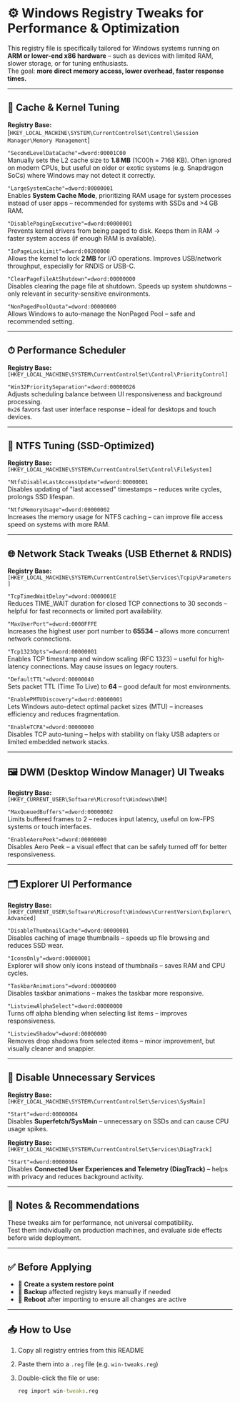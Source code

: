 # ⚙️ Windows Registry Tweaks for Performance & Optimization

This registry file is specifically tailored for Windows systems running on **ARM or lower-end x86 hardware** – such as devices with limited RAM, slower storage, or for tuning enthusiasts.  
The goal: **more direct memory access, lower overhead, faster response times.**

---

## 📁 Cache & Kernel Tuning

**Registry Base:**
[`HKEY_LOCAL_MACHINE\SYSTEM\CurrentControlSet\Control\Session Manager\Memory Management`]

`"SecondLevelDataCache"=dword:00001C00`  
Manually sets the L2 cache size to **1.8 MB** (1C00h = 7168 KB). Often ignored on modern CPUs, but useful on older or exotic systems (e.g. Snapdragon SoCs) where Windows may not detect it correctly.

`"LargeSystemCache"=dword:00000001`  
Enables **System Cache Mode**, prioritizing RAM usage for system processes instead of user apps – recommended for systems with SSDs and >4 GB RAM.

`"DisablePagingExecutive"=dword:00000001`  
Prevents kernel drivers from being paged to disk. Keeps them in RAM → faster system access (if enough RAM is available).

`"IoPageLockLimit"=dword:00200000`  
Allows the kernel to lock **2 MB** for I/O operations. Improves USB/network throughput, especially for RNDIS or USB-C.

`"ClearPageFileAtShutdown"=dword:00000000`  
Disables clearing the page file at shutdown. Speeds up system shutdowns – only relevant in security-sensitive environments.

`"NonPagedPoolQuota"=dword:00000000`  
Allows Windows to auto-manage the NonPaged Pool – safe and recommended setting.

---

## ⏱ Performance Scheduler

**Registry Base:**  
`[HKEY_LOCAL_MACHINE\SYSTEM\CurrentControlSet\Control\PriorityControl]`

`"Win32PrioritySeparation"=dword:00000026`  
Adjusts scheduling balance between UI responsiveness and background processing.  
`0x26` favors fast user interface response – ideal for desktops and touch devices.

---

## 💾 NTFS Tuning (SSD-Optimized)

**Registry Base:**  
`[HKEY_LOCAL_MACHINE\SYSTEM\CurrentControlSet\Control\FileSystem]`

`"NtfsDisableLastAccessUpdate"=dword:00000001`  
Disables updating of "last accessed" timestamps – reduces write cycles, prolongs SSD lifespan.

`"NtfsMemoryUsage"=dword:00000002`  
Increases the memory usage for NTFS caching – can improve file access speed on systems with more RAM.

---

## 🌐 Network Stack Tweaks (USB Ethernet & RNDIS)

**Registry Base:**  
`[HKEY_LOCAL_MACHINE\SYSTEM\CurrentControlSet\Services\Tcpip\Parameters]`

`"TcpTimedWaitDelay"=dword:0000001E`  
Reduces TIME_WAIT duration for closed TCP connections to 30 seconds – helpful for fast reconnects or limited port availability.

`"MaxUserPort"=dword:0000FFFE`  
Increases the highest user port number to **65534** – allows more concurrent network connections.

`"Tcp1323Opts"=dword:00000001`  
Enables TCP timestamp and window scaling (RFC 1323) – useful for high-latency connections. May cause issues on legacy routers.

`"DefaultTTL"=dword:00000040`  
Sets packet TTL (Time To Live) to **64** – good default for most environments.

`"EnablePMTUDiscovery"=dword:00000001`  
Lets Windows auto-detect optimal packet sizes (MTU) – increases efficiency and reduces fragmentation.

`"EnableTCPA"=dword:00000000`  
Disables TCP auto-tuning – helps with stability on flaky USB adapters or limited embedded network stacks.

---

## 🖼 DWM (Desktop Window Manager) UI Tweaks

**Registry Base:**  
`[HKEY_CURRENT_USER\Software\Microsoft\Windows\DWM]`

`"MaxQueuedBuffers"=dword:00000002`  
Limits buffered frames to 2 – reduces input latency, useful on low-FPS systems or touch interfaces.

`"EnableAeroPeek"=dword:00000000`  
Disables Aero Peek – a visual effect that can be safely turned off for better responsiveness.

---

## 🗂 Explorer UI Performance

**Registry Base:**  
`[HKEY_CURRENT_USER\Software\Microsoft\Windows\CurrentVersion\Explorer\Advanced]`

`"DisableThumbnailCache"=dword:00000001`  
Disables caching of image thumbnails – speeds up file browsing and reduces SSD wear.

`"IconsOnly"=dword:00000001`  
Explorer will show only icons instead of thumbnails – saves RAM and CPU cycles.

`"TaskbarAnimations"=dword:00000000`  
Disables taskbar animations – makes the taskbar more responsive.

`"ListviewAlphaSelect"=dword:00000000`  
Turns off alpha blending when selecting list items – improves responsiveness.

`"ListviewShadow"=dword:00000000`  
Removes drop shadows from selected items – minor improvement, but visually cleaner and snappier.

---

## 🛑 Disable Unnecessary Services

**Registry Base:**  
`[HKEY_LOCAL_MACHINE\SYSTEM\CurrentControlSet\Services\SysMain]`

`"Start"=dword:00000004`  
Disables **Superfetch/SysMain** – unnecessary on SSDs and can cause CPU usage spikes.

**Registry Base:**  
`[HKEY_LOCAL_MACHINE\SYSTEM\CurrentControlSet\Services\DiagTrack]`

`"Start"=dword:00000004`  
Disables **Connected User Experiences and Telemetry (DiagTrack)** – helps with privacy and reduces background activity.

---

## 📝 Notes & Recommendations

These tweaks aim for performance, not universal compatibility.  
Test them individually on production machines, and evaluate side effects before wide deployment.

---

## ✅ Before Applying

- 🔁 **Create a system restore point**
- 💾 **Backup** affected registry keys manually if needed
- 🔄 **Reboot** after importing to ensure all changes are active

---

## 📥 How to Use

1. Copy all registry entries from this README
2. Paste them into a `.reg` file (e.g. `win-tweaks.reg`)
3. Double-click the file or use:

   ```cmd
   reg import win-tweaks.reg
